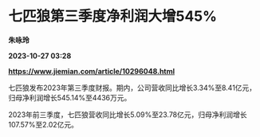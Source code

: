 # 七匹狼第三季度净利润大增545%
**朱咏玲**

**2023-10-27 03:28**

**https://www.jiemian.com/article/10296048.html**

七匹狼发布2023年第三季度财报。期内，公司营收同比增长3.34%至8.41亿元，归母净利润增长545.14%至4436万元。

2023年前三季度，七匹狼营收同比增长5.09%至23.78亿元，归母净利润增长107.57%至2.02亿元。